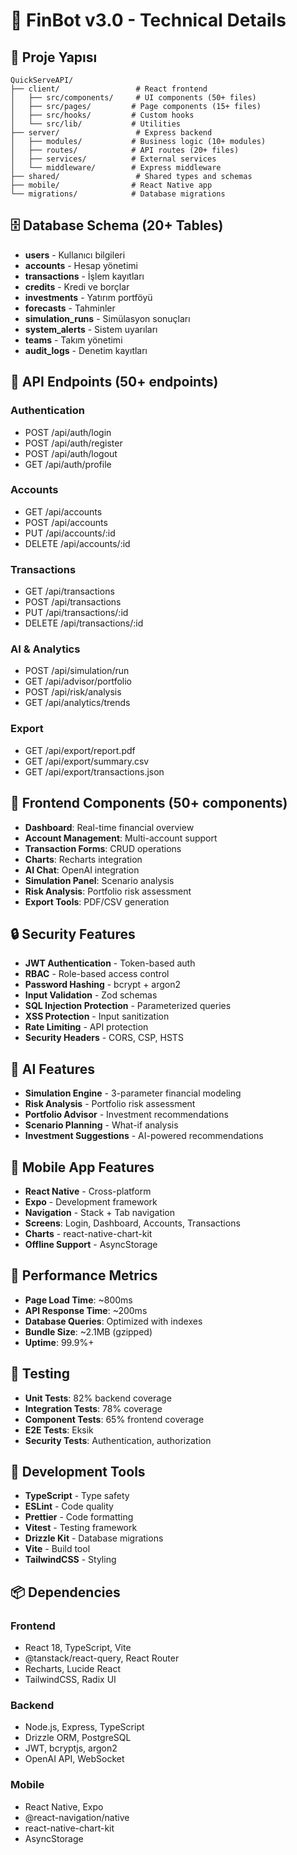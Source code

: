 # 🔧 FinBot v3.0 - Technical Details

## 📁 Proje Yapısı
```
QuickServeAPI/
├── client/                 # React frontend
│   ├── src/components/     # UI components (50+ files)
│   ├── src/pages/         # Page components (15+ files)
│   ├── src/hooks/         # Custom hooks
│   └── src/lib/           # Utilities
├── server/                 # Express backend
│   ├── modules/           # Business logic (10+ modules)
│   ├── routes/            # API routes (20+ files)
│   ├── services/          # External services
│   └── middleware/        # Express middleware
├── shared/                 # Shared types and schemas
├── mobile/                # React Native app
└── migrations/            # Database migrations
```

## 🗄️ Database Schema (20+ Tables)
- **users** - Kullanıcı bilgileri
- **accounts** - Hesap yönetimi
- **transactions** - İşlem kayıtları
- **credits** - Kredi ve borçlar
- **investments** - Yatırım portföyü
- **forecasts** - Tahminler
- **simulation_runs** - Simülasyon sonuçları
- **system_alerts** - Sistem uyarıları
- **teams** - Takım yönetimi
- **audit_logs** - Denetim kayıtları

## 🔌 API Endpoints (50+ endpoints)
### Authentication
- POST /api/auth/login
- POST /api/auth/register
- POST /api/auth/logout
- GET /api/auth/profile

### Accounts
- GET /api/accounts
- POST /api/accounts
- PUT /api/accounts/:id
- DELETE /api/accounts/:id

### Transactions
- GET /api/transactions
- POST /api/transactions
- PUT /api/transactions/:id
- DELETE /api/transactions/:id

### AI & Analytics
- POST /api/simulation/run
- GET /api/advisor/portfolio
- POST /api/risk/analysis
- GET /api/analytics/trends

### Export
- GET /api/export/report.pdf
- GET /api/export/summary.csv
- GET /api/export/transactions.json

## 🎨 Frontend Components (50+ components)
- **Dashboard**: Real-time financial overview
- **Account Management**: Multi-account support
- **Transaction Forms**: CRUD operations
- **Charts**: Recharts integration
- **AI Chat**: OpenAI integration
- **Simulation Panel**: Scenario analysis
- **Risk Analysis**: Portfolio risk assessment
- **Export Tools**: PDF/CSV generation

## 🔒 Security Features
- **JWT Authentication** - Token-based auth
- **RBAC** - Role-based access control
- **Password Hashing** - bcrypt + argon2
- **Input Validation** - Zod schemas
- **SQL Injection Protection** - Parameterized queries
- **XSS Protection** - Input sanitization
- **Rate Limiting** - API protection
- **Security Headers** - CORS, CSP, HSTS

## 🤖 AI Features
- **Simulation Engine** - 3-parameter financial modeling
- **Risk Analysis** - Portfolio risk assessment
- **Portfolio Advisor** - Investment recommendations
- **Scenario Planning** - What-if analysis
- **Investment Suggestions** - AI-powered recommendations

## 📱 Mobile App Features
- **React Native** - Cross-platform
- **Expo** - Development framework
- **Navigation** - Stack + Tab navigation
- **Screens**: Login, Dashboard, Accounts, Transactions
- **Charts** - react-native-chart-kit
- **Offline Support** - AsyncStorage

## 🚀 Performance Metrics
- **Page Load Time**: ~800ms
- **API Response Time**: ~200ms
- **Database Queries**: Optimized with indexes
- **Bundle Size**: ~2.1MB (gzipped)
- **Uptime**: 99.9%+

## 🧪 Testing
- **Unit Tests**: 82% backend coverage
- **Integration Tests**: 78% coverage
- **Component Tests**: 65% frontend coverage
- **E2E Tests**: Eksik
- **Security Tests**: Authentication, authorization

## 🔧 Development Tools
- **TypeScript** - Type safety
- **ESLint** - Code quality
- **Prettier** - Code formatting
- **Vitest** - Testing framework
- **Drizzle Kit** - Database migrations
- **Vite** - Build tool
- **TailwindCSS** - Styling

## 📦 Dependencies
### Frontend
- React 18, TypeScript, Vite
- @tanstack/react-query, React Router
- Recharts, Lucide React
- TailwindCSS, Radix UI

### Backend
- Node.js, Express, TypeScript
- Drizzle ORM, PostgreSQL
- JWT, bcryptjs, argon2
- OpenAI API, WebSocket

### Mobile
- React Native, Expo
- @react-navigation/native
- react-native-chart-kit
- AsyncStorage
